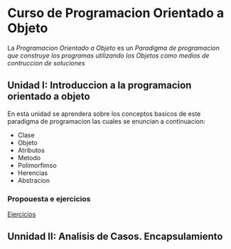 # Curso de Programacion Orientado a Objeto 

La *Programacion Orientado a Objeto* es un _Paradigma de programacion que construye los programas utilizando los Objetos como medios de contruccion de soluciones_

## Unidad I: Introduccion a la programacion orientado a objeto

En esta unidad se aprendera sobre los conceptos basicos de este paradigma de programacion las cuales se enuncian a continuacion: 

- Clase
- Objeto
- Atributos
- Metodo
- Polimorfimso
- Herencias 
- Abstracion

### Propouesta e ejercicios
[Ejercicios](./EjerciciosU01.md)

## Unnidad II: Analisis de Casos. Encapsulamiento